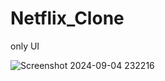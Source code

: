 # Netflix_Clone
only UI



![Screenshot 2024-09-04 232216](https://github.com/user-attachments/assets/ec84e645-3902-44c9-b95a-c40530db5bad)
